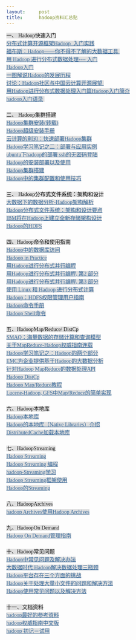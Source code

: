 ```yaml
---
layout:     post
title:      hadoop资料汇总贴
---
```

<div id="article_content" class="article_content clearfix csdn-tracking-statistics" data-pid="blog" data-mod="popu_307" data-dsm="post">
								            <link rel="stylesheet" href="https://csdnimg.cn/release/phoenix/template/css/ck_htmledit_views-f76675cdea.css">
						<div class="htmledit_views" id="content_views">
                
<span style="font-family:'微软雅黑', '宋体';font-size:14px;line-height:21px;background-color:rgb(223,223,223);">一、 Hadoop快速入门</span><br style="font-family:'微软雅黑', '宋体';font-size:14px;line-height:21px;background-color:rgb(223,223,223);"><a href="http://f.dataguru.cn/thread-402-1-1.html" rel="nofollow" style="color:rgb(51,102,153);font-family:'微软雅黑', '宋体';font-size:14px;line-height:21px;background-color:rgb(223,223,223);"><span style="font-family:Verdana;">分布式计算开源框架Hadoop_入门实践</span></a><br style="font-family:'微软雅黑', '宋体';font-size:14px;line-height:21px;background-color:rgb(223,223,223);"><a href="http://www.dataguru.cn/article-179-1.html" rel="nofollow" style="color:rgb(51,102,153);font-family:'微软雅黑', '宋体';font-size:14px;line-height:21px;background-color:rgb(223,223,223);"><span style="font-family:Verdana;">福布斯：Hadoop——你不得不了解的大数据工具 <br><span style="color:rgb(0,0,0);"></span></span></a><span style="font-family:Verdana;font-size:14px;line-height:21px;background-color:rgb(223,223,223);"><span><span><a href="http://f.dataguru.cn/thread-404-1-1.html" rel="nofollow" style="color:rgb(51,102,153);">用
 Hadoop 进行分布式数据处理---- 入门</a></span></span><br></span><a href="http://www.dataguru.cn/article-297-1.html" rel="nofollow" style="color:rgb(51,102,153);font-family:'微软雅黑', '宋体';font-size:14px;line-height:21px;background-color:rgb(223,223,223);"><span style="font-family:Verdana;">Hadoop入门</span></a><br style="font-family:'微软雅黑', '宋体';font-size:14px;line-height:21px;background-color:rgb(223,223,223);"><a href="http://www.dataguru.cn/article-298-1.html" rel="nofollow" style="color:rgb(51,102,153);font-family:'微软雅黑', '宋体';font-size:14px;line-height:21px;background-color:rgb(223,223,223);"><span style="font-family:Verdana;">一图解说Hadoop的发展历程</span></a><br style="font-family:'微软雅黑', '宋体';font-size:14px;line-height:21px;background-color:rgb(223,223,223);"><a href="http://www.dataguru.cn/article-299-1.html" rel="nofollow" style="color:rgb(51,102,153);font-family:'微软雅黑', '宋体';font-size:14px;line-height:21px;background-color:rgb(223,223,223);"><span style="font-family:Verdana;">讨论：Hadoop社区与中国云计算开源展望 </span></a><br style="font-family:'微软雅黑', '宋体';font-size:14px;line-height:21px;background-color:rgb(223,223,223);"><a href="http://f.dataguru.cn/thread-406-1-1.html" rel="nofollow" style="color:rgb(51,102,153);font-family:'微软雅黑', '宋体';font-size:14px;line-height:21px;background-color:rgb(223,223,223);"><span style="font-family:Verdana;">用Hadoop进行分布式数据处理入门篇Hadoop入门简介</span></a><br style="font-family:'微软雅黑', '宋体';font-size:14px;line-height:21px;background-color:rgb(223,223,223);"><a href="http://www.dataguru.cn/article-304-1.html" rel="nofollow" style="color:rgb(51,102,153);font-family:'微软雅黑', '宋体';font-size:14px;line-height:21px;background-color:rgb(223,223,223);">hadoop入门语录</a><span style="font-family:'微软雅黑', '宋体';font-size:14px;line-height:21px;background-color:rgb(223,223,223);"> </span><br style="font-family:'微软雅黑', '宋体';font-size:14px;line-height:21px;background-color:rgb(223,223,223);"><br style="font-family:'微软雅黑', '宋体';font-size:14px;line-height:21px;background-color:rgb(223,223,223);"><span style="font-family:'微软雅黑', '宋体';font-size:14px;line-height:21px;background-color:rgb(223,223,223);">二、 Hadoop集群搭建</span><br style="font-family:'微软雅黑', '宋体';font-size:14px;line-height:21px;background-color:rgb(223,223,223);"><a href="http://f.dataguru.cn/thread-407-1-1.html" rel="nofollow" style="color:rgb(51,102,153);font-family:'微软雅黑', '宋体';font-size:14px;line-height:21px;background-color:rgb(223,223,223);">Hadoop集群安装(转载)</a><br style="font-family:'微软雅黑', '宋体';font-size:14px;line-height:21px;background-color:rgb(223,223,223);"><a href="http://www.dataguru.cn/article-305-1.html" rel="nofollow" style="color:rgb(51,102,153);font-family:'微软雅黑', '宋体';font-size:14px;line-height:21px;background-color:rgb(223,223,223);">Hadoop超级安装手册</a><br style="font-family:'微软雅黑', '宋体';font-size:14px;line-height:21px;background-color:rgb(223,223,223);"><a href="http://www.dataguru.cn/article-306-1.html" rel="nofollow" style="color:rgb(51,102,153);font-family:'微软雅黑', '宋体';font-size:14px;line-height:21px;background-color:rgb(223,223,223);">云计算的利刃：快速部署Hadoop集群</a><br style="font-family:'微软雅黑', '宋体';font-size:14px;line-height:21px;background-color:rgb(223,223,223);"><a href="http://www.dataguru.cn/article-307-1.html" rel="nofollow" style="color:rgb(51,102,153);font-family:'微软雅黑', '宋体';font-size:14px;line-height:21px;background-color:rgb(223,223,223);">Hadoop学习笔记之二：部署与应用实例</a><br style="font-family:'微软雅黑', '宋体';font-size:14px;line-height:21px;background-color:rgb(223,223,223);"><a href="http://www.dataguru.cn/article-308-1.html" rel="nofollow" style="color:rgb(51,102,153);font-family:'微软雅黑', '宋体';font-size:14px;line-height:21px;background-color:rgb(223,223,223);">ubuntu下hadoop的部署 ssh的无密码登陆</a><br style="font-family:'微软雅黑', '宋体';font-size:14px;line-height:21px;background-color:rgb(223,223,223);"><a href="http://www.dataguru.cn/article-309-1.html" rel="nofollow" style="color:rgb(51,102,153);font-family:'微软雅黑', '宋体';font-size:14px;line-height:21px;background-color:rgb(223,223,223);">Hadoop的安装部署以及使用</a><br style="font-family:'微软雅黑', '宋体';font-size:14px;line-height:21px;background-color:rgb(223,223,223);"><a href="http://www.dataguru.cn/article-310-1.html" rel="nofollow" style="color:rgb(51,102,153);font-family:'微软雅黑', '宋体';font-size:14px;line-height:21px;background-color:rgb(223,223,223);">Hadoop集群搭建</a><br style="font-family:'微软雅黑', '宋体';font-size:14px;line-height:21px;background-color:rgb(223,223,223);"><a href="http://www.dataguru.cn/article-311-1.html" rel="nofollow" style="color:rgb(51,102,153);font-family:'微软雅黑', '宋体';font-size:14px;line-height:21px;background-color:rgb(223,223,223);">Hadoop中的集群配置和使用技巧</a><br style="font-family:'微软雅黑', '宋体';font-size:14px;line-height:21px;background-color:rgb(223,223,223);"><br style="font-family:'微软雅黑', '宋体';font-size:14px;line-height:21px;background-color:rgb(223,223,223);"><span style="color:#000000;font-family:'微软雅黑', '宋体';font-size:14px;line-height:21px;background-color:rgb(223,223,223);"><span>三、 Hadoop分布式文件系统：架构和设计</span></span><br style="font-family:'微软雅黑', '宋体';font-size:14px;line-height:21px;background-color:rgb(223,223,223);"><a href="http://www.dataguru.cn/article-312-1.html" rel="nofollow" style="color:rgb(51,102,153);font-family:'微软雅黑', '宋体';font-size:14px;line-height:21px;background-color:rgb(223,223,223);">大数据下的数据分析-Hadoop架构解析</a><br style="font-family:'微软雅黑', '宋体';font-size:14px;line-height:21px;background-color:rgb(223,223,223);"><a href="http://www.dataguru.cn/article-313-1.html" rel="nofollow" style="color:rgb(51,102,153);font-family:'微软雅黑', '宋体';font-size:14px;line-height:21px;background-color:rgb(223,223,223);">Hadoop分布式文件系统：架构和设计要点</a><br style="font-family:'微软雅黑', '宋体';font-size:14px;line-height:21px;background-color:rgb(223,223,223);"><a href="http://www.dataguru.cn/article-314-1.html" rel="nofollow" style="color:rgb(51,102,153);font-family:'微软雅黑', '宋体';font-size:14px;line-height:21px;background-color:rgb(223,223,223);">IBM将在Hadoop上建立全新存储架构设计</a><br style="font-family:'微软雅黑', '宋体';font-size:14px;line-height:21px;background-color:rgb(223,223,223);"><a href="http://www.dataguru.cn/article-315-1.html" rel="nofollow" style="color:rgb(51,102,153);font-family:'微软雅黑', '宋体';font-size:14px;line-height:21px;background-color:rgb(223,223,223);">Hadoop的HDFS</a><br style="font-family:'微软雅黑', '宋体';font-size:14px;line-height:21px;background-color:rgb(223,223,223);"><br style="font-family:'微软雅黑', '宋体';font-size:14px;line-height:21px;background-color:rgb(223,223,223);"><span style="font-family:'微软雅黑', '宋体';font-size:14px;line-height:21px;background-color:rgb(223,223,223);">四、Hadoop命令和使用指南</span><br style="font-family:'微软雅黑', '宋体';font-size:14px;line-height:21px;background-color:rgb(223,223,223);"><a href="http://f.dataguru.cn/thread-408-1-1.html" rel="nofollow" style="color:rgb(51,102,153);font-family:'微软雅黑', '宋体';font-size:14px;line-height:21px;background-color:rgb(223,223,223);">Hadoop中的数据库访问</a><br style="font-family:'微软雅黑', '宋体';font-size:14px;line-height:21px;background-color:rgb(223,223,223);"><a href="http://f.dataguru.cn/thread-409-1-1.html" rel="nofollow" style="color:rgb(51,102,153);font-family:'微软雅黑', '宋体';font-size:14px;line-height:21px;background-color:rgb(223,223,223);">Hadoop in Practice</a><br style="font-family:'微软雅黑', '宋体';font-size:14px;line-height:21px;background-color:rgb(223,223,223);"><a href="http://f.dataguru.cn/thread-410-1-1.html" rel="nofollow" style="color:rgb(51,102,153);font-family:'微软雅黑', '宋体';font-size:14px;line-height:21px;background-color:rgb(223,223,223);">用Hadoop进行分布式并行编程</a><br style="font-family:'微软雅黑', '宋体';font-size:14px;line-height:21px;background-color:rgb(223,223,223);"><a href="http://www.dataguru.cn/article-316-1.html" rel="nofollow" style="color:rgb(51,102,153);font-family:'微软雅黑', '宋体';font-size:14px;line-height:21px;background-color:rgb(223,223,223);">用Hadoop进行分布式并行编程, 第2 部分</a><br style="font-family:'微软雅黑', '宋体';font-size:14px;line-height:21px;background-color:rgb(223,223,223);"><a href="http://www.dataguru.cn/article-317-1.html" rel="nofollow" style="color:rgb(51,102,153);font-family:'微软雅黑', '宋体';font-size:14px;line-height:21px;background-color:rgb(223,223,223);">用Hadoop进行分布式并行编程, 第3 部分</a><br style="font-family:'微软雅黑', '宋体';font-size:14px;line-height:21px;background-color:rgb(223,223,223);"><a href="http://www.dataguru.cn/article-318-1.html" rel="nofollow" style="color:rgb(51,102,153);font-family:'微软雅黑', '宋体';font-size:14px;line-height:21px;background-color:rgb(223,223,223);">使用 Linux 和 Hadoop 进行分布式计算</a><br style="font-family:'微软雅黑', '宋体';font-size:14px;line-height:21px;background-color:rgb(223,223,223);"><a href="http://www.dataguru.cn/article-319-1.html" rel="nofollow" style="color:rgb(51,102,153);font-family:'微软雅黑', '宋体';font-size:14px;line-height:21px;background-color:rgb(223,223,223);">Hadoop：HDFS权限管理用户指南</a><br style="font-family:'微软雅黑', '宋体';font-size:14px;line-height:21px;background-color:rgb(223,223,223);"><a href="http://www.dataguru.cn/article-320-1.html" rel="nofollow" style="color:rgb(51,102,153);font-family:'微软雅黑', '宋体';font-size:14px;line-height:21px;background-color:rgb(223,223,223);">Hadoop命令手册</a><br style="font-family:'微软雅黑', '宋体';font-size:14px;line-height:21px;background-color:rgb(223,223,223);"><a href="http://www.dataguru.cn/article-321-1.html" rel="nofollow" style="color:rgb(51,102,153);font-family:'微软雅黑', '宋体';font-size:14px;line-height:21px;background-color:rgb(223,223,223);">Hadoop Shell命令</a><br style="font-family:'微软雅黑', '宋体';font-size:14px;line-height:21px;background-color:rgb(223,223,223);"><br style="font-family:'微软雅黑', '宋体';font-size:14px;line-height:21px;background-color:rgb(223,223,223);"><span style="font-family:'微软雅黑', '宋体';font-size:14px;line-height:21px;background-color:rgb(223,223,223);">五、HadoopMap/Reduce/ DistCp</span><br style="font-family:'微软雅黑', '宋体';font-size:14px;line-height:21px;background-color:rgb(223,223,223);"><a href="http://www.dataguru.cn/article-322-1.html" rel="nofollow" style="color:rgb(51,102,153);font-family:'微软雅黑', '宋体';font-size:14px;line-height:21px;background-color:rgb(223,223,223);">SMAQ：海量数据的存储计算和查询模型</a><br style="font-family:'微软雅黑', '宋体';font-size:14px;line-height:21px;background-color:rgb(223,223,223);"><a href="http://www.dataguru.cn/article-323-1.html" rel="nofollow" style="color:rgb(51,102,153);font-family:'微软雅黑', '宋体';font-size:14px;line-height:21px;background-color:rgb(223,223,223);">关于MapReduce-Hadoop权威指南连载</a><br style="font-family:'微软雅黑', '宋体';font-size:14px;line-height:21px;background-color:rgb(223,223,223);"><a href="http://www.dataguru.cn/article-324-1.html" rel="nofollow" style="color:rgb(51,102,153);font-family:'微软雅黑', '宋体';font-size:14px;line-height:21px;background-color:rgb(223,223,223);">Hadoop学习笔记之：Hadoop的两个部分</a><br style="font-family:'微软雅黑', '宋体';font-size:14px;line-height:21px;background-color:rgb(223,223,223);"><a href="http://www.dataguru.cn/article-325-1.html" rel="nofollow" style="color:rgb(51,102,153);font-family:'微软雅黑', '宋体';font-size:14px;line-height:21px;background-color:rgb(223,223,223);">EMC为企业提供基于Hadoop的大数据分析</a><br style="font-family:'微软雅黑', '宋体';font-size:14px;line-height:21px;background-color:rgb(223,223,223);"><a href="http://www.dataguru.cn/article-326-1.html" rel="nofollow" style="color:rgb(51,102,153);font-family:'微软雅黑', '宋体';font-size:14px;line-height:21px;background-color:rgb(223,223,223);">针对Hadoop MapReduce的数据处理API</a><br style="font-family:'微软雅黑', '宋体';font-size:14px;line-height:21px;background-color:rgb(223,223,223);"><a href="http://f.dataguru.cn/thread-411-1-1.html" rel="nofollow" style="color:rgb(51,102,153);font-family:'微软雅黑', '宋体';font-size:14px;line-height:21px;background-color:rgb(223,223,223);">Hadoop DistCp</a><br style="font-family:'微软雅黑', '宋体';font-size:14px;line-height:21px;background-color:rgb(223,223,223);"><a href="http://www.dataguru.cn/article-327-1.html" rel="nofollow" style="color:rgb(51,102,153);font-family:'微软雅黑', '宋体';font-size:14px;line-height:21px;background-color:rgb(223,223,223);">Hadoop Map/Reduce教程</a><br style="font-family:'微软雅黑', '宋体';font-size:14px;line-height:21px;background-color:rgb(223,223,223);"><a href="http://f.dataguru.cn/thread-412-1-1.html" rel="nofollow" style="color:rgb(51,102,153);font-family:'微软雅黑', '宋体';font-size:14px;line-height:21px;background-color:rgb(223,223,223);">Lucene-Hadoop, GFS中Map/Reduce的简单实现</a><br style="font-family:'微软雅黑', '宋体';font-size:14px;line-height:21px;background-color:rgb(223,223,223);"><br style="font-family:'微软雅黑', '宋体';font-size:14px;line-height:21px;background-color:rgb(223,223,223);"><span style="font-family:'微软雅黑', '宋体';font-size:14px;line-height:21px;background-color:rgb(223,223,223);">六、Hadoop本地库</span><br style="font-family:'微软雅黑', '宋体';font-size:14px;line-height:21px;background-color:rgb(223,223,223);"><a href="http://f.dataguru.cn/thread-413-1-1.html" rel="nofollow" style="color:rgb(51,102,153);font-family:'微软雅黑', '宋体';font-size:14px;line-height:21px;background-color:rgb(223,223,223);">Hadoop本地库</a><br style="font-family:'微软雅黑', '宋体';font-size:14px;line-height:21px;background-color:rgb(223,223,223);"><a href="http://f.dataguru.cn/thread-414-1-1.html" rel="nofollow" style="color:rgb(51,102,153);font-family:'微软雅黑', '宋体';font-size:14px;line-height:21px;background-color:rgb(223,223,223);">Hadoop的本地库（Native Libraries）介绍</a><br style="font-family:'微软雅黑', '宋体';font-size:14px;line-height:21px;background-color:rgb(223,223,223);"><a href="http://f.dataguru.cn/thread-415-1-1.html" rel="nofollow" style="color:rgb(51,102,153);font-family:'微软雅黑', '宋体';font-size:14px;line-height:21px;background-color:rgb(223,223,223);">DistributedCache加载本地库</a><br style="font-family:'微软雅黑', '宋体';font-size:14px;line-height:21px;background-color:rgb(223,223,223);"><br style="font-family:'微软雅黑', '宋体';font-size:14px;line-height:21px;background-color:rgb(223,223,223);"><span style="font-family:'微软雅黑', '宋体';font-size:14px;line-height:21px;background-color:rgb(223,223,223);">七、HadoopStreaming</span><br style="font-family:'微软雅黑', '宋体';font-size:14px;line-height:21px;background-color:rgb(223,223,223);"><a href="http://www.dataguru.cn/article-328-1.html" rel="nofollow" style="color:rgb(51,102,153);font-family:'微软雅黑', '宋体';font-size:14px;line-height:21px;background-color:rgb(223,223,223);">Hadoop Streaming</a><br style="font-family:'微软雅黑', '宋体';font-size:14px;line-height:21px;background-color:rgb(223,223,223);"><a href="http://www.dataguru.cn/article-329-1.html" rel="nofollow" style="color:rgb(51,102,153);font-family:'微软雅黑', '宋体';font-size:14px;line-height:21px;background-color:rgb(223,223,223);">Hadoop Streaming 编程</a><br style="font-family:'微软雅黑', '宋体';font-size:14px;line-height:21px;background-color:rgb(223,223,223);"><a href="http://f.dataguru.cn/thread-416-1-1.html" rel="nofollow" style="color:rgb(51,102,153);font-family:'微软雅黑', '宋体';font-size:14px;line-height:21px;background-color:rgb(223,223,223);">hadoop-Streaming学习</a><br style="font-family:'微软雅黑', '宋体';font-size:14px;line-height:21px;background-color:rgb(223,223,223);"><a href="http://www.dataguru.cn/article-330-1.html" rel="nofollow" style="color:rgb(51,102,153);font-family:'微软雅黑', '宋体';font-size:14px;line-height:21px;background-color:rgb(223,223,223);">Hadoop Streaming框架使用</a><br style="font-family:'微软雅黑', '宋体';font-size:14px;line-height:21px;background-color:rgb(223,223,223);"><a href="http://f.dataguru.cn/thread-417-1-1.html" rel="nofollow" style="color:rgb(51,102,153);font-family:'微软雅黑', '宋体';font-size:14px;line-height:21px;background-color:rgb(223,223,223);">Hadoop的Streaming</a><br style="font-family:'微软雅黑', '宋体';font-size:14px;line-height:21px;background-color:rgb(223,223,223);"><br style="font-family:'微软雅黑', '宋体';font-size:14px;line-height:21px;background-color:rgb(223,223,223);"><span style="font-family:'微软雅黑', '宋体';font-size:14px;line-height:21px;background-color:rgb(223,223,223);">八、HadoopArchives</span><br style="font-family:'微软雅黑', '宋体';font-size:14px;line-height:21px;background-color:rgb(223,223,223);"><a href="http://f.dataguru.cn/thread-418-1-1.html" rel="nofollow" style="color:rgb(51,102,153);font-family:'微软雅黑', '宋体';font-size:14px;line-height:21px;background-color:rgb(223,223,223);">hadoop Archives使用Hadoop Archives</a><br style="font-family:'微软雅黑', '宋体';font-size:14px;line-height:21px;background-color:rgb(223,223,223);"><br style="font-family:'微软雅黑', '宋体';font-size:14px;line-height:21px;background-color:rgb(223,223,223);"><span style="font-family:'微软雅黑', '宋体';font-size:14px;line-height:21px;background-color:rgb(223,223,223);">九、HadoopOn Demand</span><br style="font-family:'微软雅黑', '宋体';font-size:14px;line-height:21px;background-color:rgb(223,223,223);"><a href="http://www.dataguru.cn/article-331-1.html" rel="nofollow" style="color:rgb(51,102,153);font-family:'微软雅黑', '宋体';font-size:14px;line-height:21px;background-color:rgb(223,223,223);">Hadoop On Demand管理指南</a><br style="font-family:'微软雅黑', '宋体';font-size:14px;line-height:21px;background-color:rgb(223,223,223);"><br style="font-family:'微软雅黑', '宋体';font-size:14px;line-height:21px;background-color:rgb(223,223,223);"><span style="font-family:'微软雅黑', '宋体';font-size:14px;line-height:21px;background-color:rgb(223,223,223);">十、Hadoop常见问题</span><br style="font-family:'微软雅黑', '宋体';font-size:14px;line-height:21px;background-color:rgb(223,223,223);"><a href="http://f.dataguru.cn/thread-419-1-1.html" rel="nofollow" style="color:rgb(51,102,153);font-family:'微软雅黑', '宋体';font-size:14px;line-height:21px;background-color:rgb(223,223,223);">Hadoop中常见问题及解决办法</a><br style="font-family:'微软雅黑', '宋体';font-size:14px;line-height:21px;background-color:rgb(223,223,223);"><a href="http://www.dataguru.cn/article-332-1.html" rel="nofollow" style="color:rgb(51,102,153);font-family:'微软雅黑', '宋体';font-size:14px;line-height:21px;background-color:rgb(223,223,223);">大数据时代 Hadoop解决数据处理三瓶颈</a><br style="font-family:'微软雅黑', '宋体';font-size:14px;line-height:21px;background-color:rgb(223,223,223);"><a href="http://www.dataguru.cn/article-333-1.html" rel="nofollow" style="color:rgb(51,102,153);font-family:'微软雅黑', '宋体';font-size:14px;line-height:21px;background-color:rgb(223,223,223);">Hadoop平台存在三个方面的挑战</a><br style="font-family:'微软雅黑', '宋体';font-size:14px;line-height:21px;background-color:rgb(223,223,223);"><a href="http://f.dataguru.cn/thread-420-1-1.html" rel="nofollow" style="color:rgb(51,102,153);font-family:'微软雅黑', '宋体';font-size:14px;line-height:21px;background-color:rgb(223,223,223);">Hadoop关于处理大量小文件的问题和解决方法</a><br style="font-family:'微软雅黑', '宋体';font-size:14px;line-height:21px;background-color:rgb(223,223,223);"><a href="http://f.dataguru.cn/thread-421-1-1.html" rel="nofollow" style="color:rgb(51,102,153);font-family:'微软雅黑', '宋体';font-size:14px;line-height:21px;background-color:rgb(223,223,223);">Hadoop使用常见问题以及解决方法</a><br style="font-family:'微软雅黑', '宋体';font-size:14px;line-height:21px;background-color:rgb(223,223,223);"><br style="font-family:'微软雅黑', '宋体';font-size:14px;line-height:21px;background-color:rgb(223,223,223);"><span style="font-family:'微软雅黑', '宋体';font-size:14px;line-height:21px;background-color:rgb(223,223,223);">十一、文档资料</span><br style="font-family:'微软雅黑', '宋体';font-size:14px;line-height:21px;background-color:rgb(223,223,223);"><a href="http://f.dataguru.cn/thread-422-1-1.html" rel="nofollow" style="color:rgb(51,102,153);font-family:'微软雅黑', '宋体';font-size:14px;line-height:21px;background-color:rgb(223,223,223);">hadoop最好的参考资料</a><br style="font-family:'微软雅黑', '宋体';font-size:14px;line-height:21px;background-color:rgb(223,223,223);"><a href="http://f.dataguru.cn/thread-424-1-1.html" rel="nofollow" style="color:rgb(51,102,153);font-family:'微软雅黑', '宋体';font-size:14px;line-height:21px;background-color:rgb(223,223,223);">hadoop权威指南中文版</a><br style="font-family:'微软雅黑', '宋体';font-size:14px;line-height:21px;background-color:rgb(223,223,223);"><a href="http://f.dataguru.cn/thread-423-1-1.html" rel="nofollow" style="color:rgb(51,102,153);font-family:'微软雅黑', '宋体';font-size:14px;line-height:21px;background-color:rgb(223,223,223);">hadoop 初记－试用</a>
            </div>
                </div>